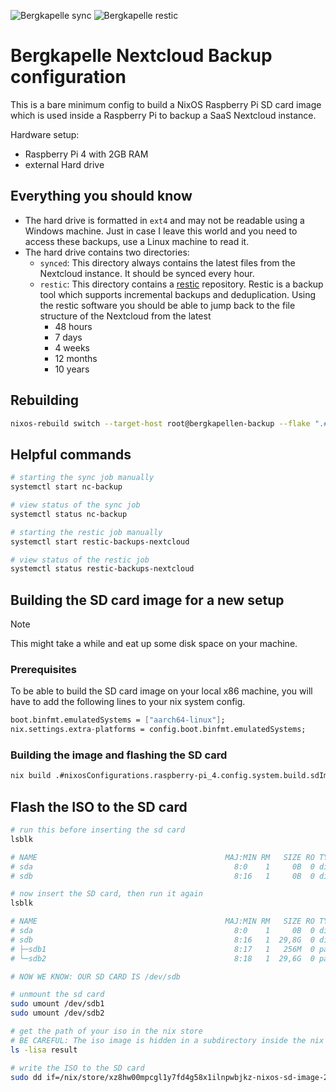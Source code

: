 ![Bergkapelle sync](https://healthchecks.io/b/2/d8b1736e-8bd3-4b75-8a14-16984e3d5637.svg)
![Bergkapelle restic](https://healthchecks.io/b/2/64ac11c2-0699-4626-8e1a-94c9ce560a9c.svg)

# Bergkapelle Nextcloud Backup configuration

This is a bare minimum config to build a NixOS Raspberry Pi SD card image which is used inside a Raspberry Pi to backup a SaaS Nextcloud instance.

Hardware setup: 

* Raspberry Pi 4 with 2GB RAM
* external Hard drive

## Everything you should know

* The hard drive is formatted in `ext4` and may not be readable using a Windows machine. Just in case I leave this world and you need to access these backups, use a Linux machine to read it.
* The hard drive contains two directories:
    * `synced`: This directory always contains the latest files from the Nextcloud instance. It should be synced every hour.
    * `restic`: This directory contains a [restic](https://restic.net/) repository. Restic is a backup tool which supports incremental backups and deduplication. Using the restic software you should be able to jump back to the file structure of the Nextcloud from the latest
        * 48 hours
        * 7 days
        * 4 weeks
        * 12 months
        * 10 years

## Rebuilding

```bash
nixos-rebuild switch --target-host root@bergkapellen-backup --flake ".#raspberry-pi_4"
```

## Helpful commands

```bash
# starting the sync job manually
systemctl start nc-backup

# view status of the sync job
systemctl status nc-backup

# starting the restic job manually
systemctl start restic-backups-nextcloud

# view status of the restic job
systemctl status restic-backups-nextcloud
```

## Building the SD card image for a new setup

> [!NOTE]
> This might take a while and eat up some disk space on your machine.

### Prerequisites
To be able to build the SD card image on your local x86 machine, you will have to add the following lines to your nix system config.

```nix
boot.binfmt.emulatedSystems = ["aarch64-linux"];
nix.settings.extra-platforms = config.boot.binfmt.emulatedSystems;
```

### Building the image and flashing the SD card

```bash
nix build .#nixosConfigurations.raspberry-pi_4.config.system.build.sdImage
```

## Flash the ISO to the SD card

```bash
# run this before inserting the sd card
lsblk

# NAME                                          MAJ:MIN RM   SIZE RO TYPE  MOUNTPOINTS
# sda                                             8:0    1     0B  0 disk
# sdb                                             8:16   1     0B  0 disk

# now insert the SD card, then run it again
lsblk

# NAME                                          MAJ:MIN RM   SIZE RO TYPE  MOUNTPOINTS
# sda                                             8:0    1     0B  0 disk
# sdb                                             8:16   1  29,8G  0 disk
# ├─sdb1                                          8:17   1   256M  0 part  /run/media/ruben/bootfs
# └─sdb2                                          8:18   1  29,6G  0 part  /run/media/ruben/rootfs

# NOW WE KNOW: OUR SD CARD IS /dev/sdb

# unmount the sd card
sudo umount /dev/sdb1
sudo umount /dev/sdb2

# get the path of your iso in the nix store
# BE CAREFUL: The iso image is hidden in a subdirectory inside the nix store
ls -lisa result

# write the ISO to the SD card
sudo dd if=/nix/store/xz8hw00mpcgl1y7fd4g58x1ilnpwbjkz-nixos-sd-image-24.11.20240608.cd18e2a-aarch64-linux.img/sd-image/nixos-sd-image-24.11.20240608.cd18e2a-aarch64-linux.img of=/dev/sdb bs=1M status=progress
```

